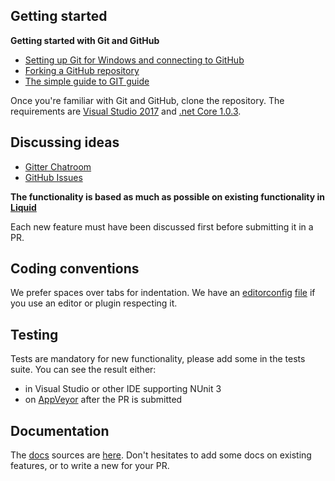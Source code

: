 ## Getting started

**Getting started with Git and GitHub**

 * [Setting up Git for Windows and connecting to GitHub](http://help.github.com/win-set-up-git/)
 * [Forking a GitHub repository](http://help.github.com/fork-a-repo/)
 * [The simple guide to GIT guide](http://rogerdudler.github.com/git-guide/)

Once you're familiar with Git and GitHub, clone the repository.
The requirements are [Visual Studio 2017](https://www.visualstudio.com/) and [.net Core 1.0.3](https://www.microsoft.com/net/download/core#/sdk).

## Discussing ideas

* [Gitter Chatroom](https://gitter.im/dotliquid/dotliquid)
* [GitHub Issues](https://github.com/dotliquid/dotliquid/issues/new)

**The functionality is based as much as possible on existing functionality in [Liquid](https://shopify.github.io/liquid/)**

Each new feature must have been discussed first before submitting it in a PR.

## Coding conventions

We prefer spaces over tabs for indentation.
We have an [editorconfig](http://EditorConfig.org) [file](./.editorconfig) if you use an editor or plugin respecting it.

## Testing

Tests are mandatory for new functionality, please add some in the tests suite.
You can see the result either:
- in Visual Studio or other IDE supporting NUnit 3
- on [AppVeyor](https://ci.appveyor.com/project/tgjones/dotliquid) after the PR is submitted


## Documentation

The [docs](http://dotliquidmarkup.org/docs) sources are [here](./src/DotLiquid.Website/Views/Docs).
Don't hesitates to add some docs on existing features, or to write a new for your PR.
